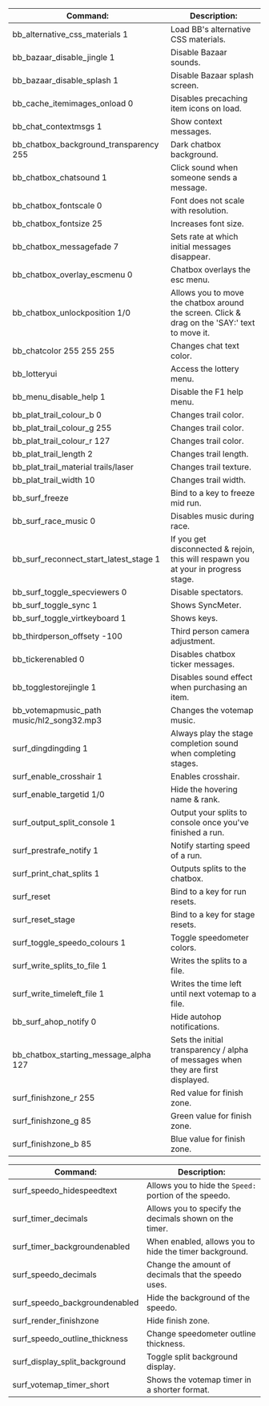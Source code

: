 
| Command:                                  | Description:                                                                                      |
| ----------------------------------------- | ------------------------------------------------------------------------------------------------- |
| bb_alternative_css_materials 1            | Load BB's alternative CSS materials.                                                              |
| bb_bazaar_disable_jingle 1                | Disable Bazaar sounds.                                                                            |
| bb_bazaar_disable_splash 1                | Disable Bazaar splash screen.                                                                     |
| bb_cache_itemimages_onload 0              | Disables precaching item icons on load.                                                           |
| bb_chat_contextmsgs 1                     | Show context messages.                                                                            |
| bb_chatbox_background_transparency 255    | Dark chatbox background.                                                                          |
| bb_chatbox_chatsound 1                    | Click sound when someone sends a message.<br>                                                     |
| bb_chatbox_fontscale 0                    | Font does not scale with resolution.                                                              |
| bb_chatbox_fontsize 25                    | Increases font size.                                                                              |
| bb_chatbox_messagefade 7                  | Sets rate at which initial messages disappear.                                                    |
| bb_chatbox_overlay_escmenu 0              | Chatbox overlays the esc menu.                                                                    |
| bb_chatbox_unlockposition 1/0             | Allows you to move the chatbox around the screen. Click & drag on the 'SAY:' text to move it.<br> |
| bb_chatcolor 255 255 255                  | Changes chat text color.                                                                          |
| bb_lotteryui                              | Access the lottery menu.                                                                          |
| bb_menu_disable_help 1                    | Disable the F1 help menu.                                                                         |
| bb_plat_trail_colour_b 0                  | Changes trail color.                                                                              |
| bb_plat_trail_colour_g 255                | Changes trail color.                                                                              |
| bb_plat_trail_colour_r 127                | Changes trail color.                                                                              |
| bb_plat_trail_length 2                    | Changes trail length.                                                                             |
| bb_plat_trail_material trails/laser       | Changes trail texture.                                                                            |
| bb_plat_trail_width 10                    | Changes trail width.                                                                              |
| bb_surf_freeze                            | Bind to a key to freeze mid run.                                                                  |
| bb_surf_race_music 0                      | Disables music during race.                                                                       |
| bb_surf_reconnect_start_latest_stage 1    | If you get disconnected & rejoin, this will respawn you at your in progress stage.<br>            |
| bb_surf_toggle_specviewers 0              | Disable spectators.                                                                               |
| bb_surf_toggle_sync 1                     | Shows SyncMeter.                                                                                  |
| bb_surf_toggle_virtkeyboard 1             | Shows keys.                                                                                       |
| bb_thirdperson_offsety -100               | Third person camera adjustment.                                                                   |
| bb_tickerenabled 0                        | Disables chatbox ticker messages.                                                                 |
| bb_togglestorejingle 1                    | Disables sound effect when purchasing an item.<br>                                                |
| bb_votemapmusic_path music/hl2_song32.mp3 | Changes the votemap music.                                                                        |
| surf_dingdingding 1                       | Always play the stage completion sound when completing stages.                                    |
| surf_enable_crosshair 1                   | Enables crosshair.                                                                                |
| surf_enable_targetid 1/0                  | Hide the hovering name & rank.                                                                    |
| surf_output_split_console 1               | Output your splits to console once you've finished a run.                                         |
| surf_prestrafe_notify 1                   | Notify starting speed of a run.                                                                   |
| surf_print_chat_splits 1                  | Outputs splits to the chatbox.                                                                    |
| surf_reset                                | Bind to a key for run resets.                                                                     |
| surf_reset_stage                          | Bind to a key for stage resets.                                                                   |
| surf_toggle_speedo_colours 1              | Toggle speedometer colors.                                                                        |
| surf_write_splits_to_file 1               | Writes the splits to a file.                                                                      |
| surf_write_timeleft_file 1                | Writes the time left until next votemap to a file.                                                |
| bb_surf_ahop_notify 0                     | Hide autohop notifications.                                                                       |
| bb_chatbox_starting_message_alpha 127     | Sets the initial transparency / alpha of messages when they are first displayed.                  |
| surf_finishzone_r 255                     | Red value for finish zone.                                                                        |
| surf_finishzone_g 85                      | Green value for finish zone.                                                                      |
| surf_finishzone_b 85                      | Blue value for finish zone.                                                                       |

| Command:                      | Description:                                           |
| ----------------------------- | ------------------------------------------------------ |
| surf_speedo_hidespeedtext     | Allows you to hide the `Speed:` portion of the speedo. |
| surf_timer_decimals           | Allows you to specify the decimals shown on the timer. |
| surf_timer_backgroundenabled  | When enabled, allows you to hide the timer background. |
| surf_speedo_decimals          | Change the amount of decimals that the speedo uses.    |
| surf_speedo_backgroundenabled | Hide the background of the speedo.                     |
| surf_render_finishzone        | Hide finish zone.                                      |
| surf_speedo_outline_thickness | Change speedometer outline thickness.                  |
| surf_display_split_background | Toggle split background display.                       |
| surf_votemap_timer_short      | Shows the votemap timer in a shorter format.           |
